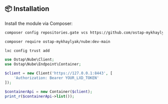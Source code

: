 ## 📦 Installation

Install the module via Composer:
```bash
composer config repositories.gate vcs https://github.com/ostap-mykhaylyak/nube
```
```bash
composer require ostap-mykhaylyak/nube:dev-main
```
```bash
lxc config trust add
```

```php
use Ostap\Nube\Client;
use Ostap\Nube\Endpoint\Container;

$client = new Client('https://127.0.0.1:8443', [
    'Authorization: Bearer YOUR_LXD_TOKEN'
]);

$containerApi = new Container($client);
print_r($containerApi->list());
```
